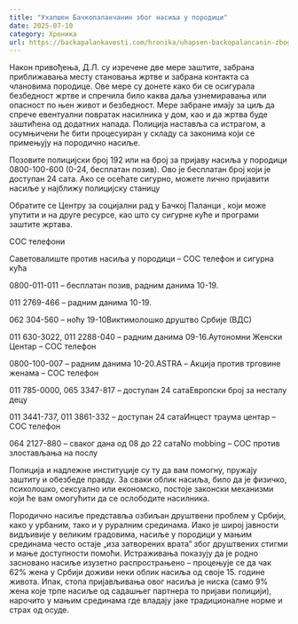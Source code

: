 ```yaml
---
title: "Ухапшен Бачкопаланчанин због насиља у породици"
date: 2025-07-10
category: Хроника
url: https://backapalankavesti.com/hronika/uhapsen-backopalancanin-zbog-nasilja-u-porodici/
---
```


Након привођења, Д.Л. су изречене две мере заштите, забрана приближавања месту становања жртве и забрана контакта са члановима породице. Ове мере су донете како би се осигурала безбедност жртве и спречила било каква даља узнемиравања или опасност по њен живот и безбедност. Мере забране имају за циљ да спрече евентуални повратак насилника у дом, као и да жртва буде заштићена од додатних напада. Полиција наставља са истрагом, а осумњичени ће бити процесуиран у складу са законима који се примењују на породично насиље.

Позовите полицијски број 192 или на број за пријаву насиља у породици 0800-100-600 (0-24, бесплатан позив). Ово је бесплатан број који је доступан 24 сата. Ако се осећате сигурно, можете лично пријавити насиље у најближу полицијску станицу

Обратите се Центру за социјални рад у Бачкој Паланци , који може упутити и на друге ресурсе, као што су сигурне куће и програми заштите жртава.

СОС телефони

Саветовалиште против насиља у породици – СОС телефон и сигурна кућа

0800-011-011 – бесплатан позив, радним данима 10-19.

011 2769-466 – радним данима 10-19.

062 304-560 – ноћу 19-10Виктимолошко друштво Србије (ВДС)

011 630-3022, 011 2288-040 – радним данима 09-16.Аутономни Женски Центар – СОС телефон

0800-100-007 – радним данима 10-20.ASTRA – Акција против трговине женама – СОС телефон

011 785-0000, 065 3347-817 – доступан 24 сатаЕвропски број за несталу децу

011 3441-737, 011 3861-332 – доступан 24 сатаИнцест траума центар – СОС телефон

064 2127-880 – сваког дана од 08 до 22 сатаNo mobbing – СОС против злостављања на послу

Полиција и надлежне институције су ту да вам помогну, пружају заштиту и обезбеде правду. За сваки облик насиља, било да је физичко, психолошко, сексуално или економско, постоје законски механизми који ће вам омогућити да се ослободите насилника.

Породично насиље представља озбиљан друштвени проблем у Србији, како у урбаним, тако и у руралним срединама. Иако је широј јавности видљивије у великим градовима, насиље у породици у мањим срединама често остаје „иза затворених врата“ због друштвених стигми и мање доступности помоћи. Истраживања показују да је родно засновано насиље изузетно распрострањено – процењује се да чак 62% жена у Србији доживи неки облик насиља од своје 15. године живота​. Ипак, стопа пријављивања овог насиља је ниска (само 9% жена које трпе насиље од садашњег партнера то пријави полицији​), нарочито у мањим срединама где владају јаке традиционалне норме и страх од осуде.
